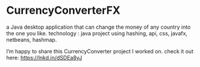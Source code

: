 # CurrencyConverterFX

a Java desktop application that can change the money of any country into the one you like.
technology : java project using hashing, api, css, javafx, netbeans, hashmap.

I’m happy to share this CurrencyConverter project I worked on.
check it out here: https://lnkd.in/dSDEa8yJ

